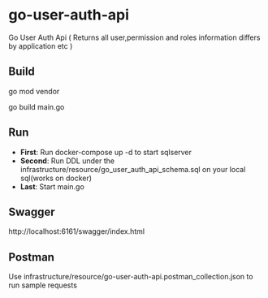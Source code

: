 go-user-auth-api
===============

Go User Auth Api ( Returns all user,permission and roles information differs by application etc )

## Build

go mod vendor

go build main.go

## Run 

* **First**:  Run docker-compose up -d to start sqlserver
* **Second**:  Run DDL under the infrastructure/resource/go_user_auth_api_schema.sql on your local sql(works on docker)
* **Last**:  Start main.go

## Swagger
http://localhost:6161/swagger/index.html

## Postman
Use infrastructure/resource/go-user-auth-api.postman_collection.json to run sample requests